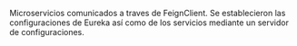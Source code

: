 Microservicios comunicados a traves de FeignClient. 
Se establecieron las configuraciones de Eureka así como de los servicios mediante un servidor de configuraciones.